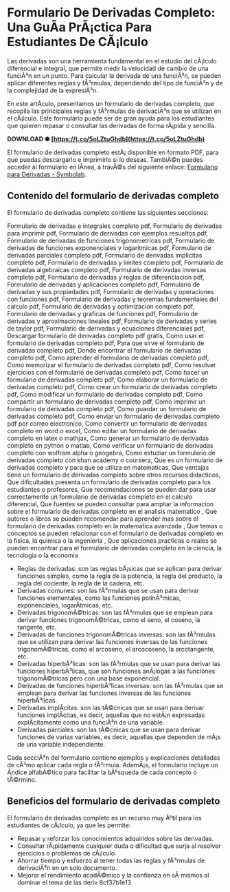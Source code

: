 # Formulario De Derivadas Completo: Una GuÃ­a PrÃ¡ctica Para Estudiantes De CÃ¡lculo
 
Las derivadas son una herramienta fundamental en el estudio del cÃ¡lculo diferencial e integral, que permite medir la velocidad de cambio de una funciÃ³n en un punto. Para calcular la derivada de una funciÃ³n, se pueden aplicar diferentes reglas y fÃ³rmulas, dependiendo del tipo de funciÃ³n y de la complejidad de la expresiÃ³n.
 
En este artÃ­culo, presentamos un formulario de derivadas completo, que recopila las principales reglas y fÃ³rmulas de derivaciÃ³n que se utilizan en el cÃ¡lculo. Este formulario puede ser de gran ayuda para los estudiantes que quieren repasar o consultar las derivadas de forma rÃ¡pida y sencilla.
 
**DOWNLOAD ✺ [https://t.co/5oLZtuGhdb](https://t.co/5oLZtuGhdb)**


 
El formulario de derivadas completo estÃ¡ disponible en formato PDF, para que puedas descargarlo e imprimirlo si lo deseas. TambiÃ©n puedes acceder al formulario en lÃ­nea, a travÃ©s del siguiente enlace: [Formulario para Derivadas - Symbolab](https://es.symbolab.com/cheat-sheets/Derivatives).
 
## Contenido del formulario de derivadas completo
 
El formulario de derivadas completo contiene las siguientes secciones:
 
Formulario de derivadas e integrales completo pdf,  Formulario de derivadas para imprimir pdf,  Formulario de derivadas con ejemplos resueltos pdf,  Formulario de derivadas de funciones trigonometricas pdf,  Formulario de derivadas de funciones exponenciales y logaritmicas pdf,  Formulario de derivadas parciales completo pdf,  Formulario de derivadas implicitas completo pdf,  Formulario de derivadas y limites completo pdf,  Formulario de derivadas algebraicas completo pdf,  Formulario de derivadas inversas completo pdf,  Formulario de derivadas y reglas de diferenciacion pdf,  Formulario de derivadas y aplicaciones completo pdf,  Formulario de derivadas y sus propiedades pdf,  Formulario de derivadas y operaciones con funciones pdf,  Formulario de derivadas y teoremas fundamentales del calculo pdf,  Formulario de derivadas y optimizacion completo pdf,  Formulario de derivadas y graficas de funciones pdf,  Formulario de derivadas y aproximaciones lineales pdf,  Formulario de derivadas y series de taylor pdf,  Formulario de derivadas y ecuaciones diferenciales pdf,  Descargar formulario de derivadas completo pdf gratis,  Como usar el formulario de derivadas completo pdf,  Para que sirve el formulario de derivadas completo pdf,  Donde encontrar el formulario de derivadas completo pdf,  Como aprender el formulario de derivadas completo pdf,  Como memorizar el formulario de derivadas completo pdf,  Como resolver ejercicios con el formulario de derivadas completo pdf,  Como hacer un formulario de derivadas completo pdf,  Como elaborar un formulario de derivadas completo pdf,  Como crear un formulario de derivadas completo pdf,  Como modificar un formulario de derivadas completo pdf,  Como compartir un formulario de derivadas completo pdf,  Como imprimir un formulario de derivadas completo pdf,  Como guardar un formulario de derivadas completo pdf,  Como enviar un formulario de derivadas completo pdf por correo electronico,  Como convertir un formulario de derivadas completo en word o excel,  Como editar un formulario de derivadas completo en latex o mathjax,  Como generar un formulario de derivadas completo en python o matlab,  Como verificar un formulario de derivadas completo con wolfram alpha o geogebra,  Como estudiar un formulario de derivadas completo con khan academy o coursera,  Que es un formulario de derivadas completo y para que se utiliza en matematicas,  Que ventajas tiene un formulario de derivadas completo sobre otros recursos didacticos,  Que dificultades presenta un formulario de derivadas completo para los estudiantes o profesores,  Que recomendaciones se pueden dar para usar correctamente un formulario de derivadas completo en el calculo diferencial,  Que fuentes se pueden consultar para ampliar la informacion sobre el formulario de derivadas completo en el analisis matematico ,  Que autores o libros se pueden recomendar para aprender mas sobre el formulario de derivadas completo en la matematica avanzada ,  Que temas o conceptos se pueden relacionar con el formulario de derivadas completo en la fisica, la quimica o la ingenieria ,  Que aplicaciones practicas o reales se pueden encontrar para el formulario de derivadas completo en la ciencia, la tecnologia o la economia
 
- Reglas de derivadas: son las reglas bÃ¡sicas que se aplican para derivar funciones simples, como la regla de la potencia, la regla del producto, la regla del cociente, la regla de la cadena, etc.
- Derivadas comunes: son las fÃ³rmulas que se usan para derivar funciones elementales, como las funciones polinÃ³micas, exponenciales, logarÃ­tmicas, etc.
- Derivadas trigonomÃ©tricas: son las fÃ³rmulas que se emplean para derivar funciones trigonomÃ©tricas, como el seno, el coseno, la tangente, etc.
- Derivadas de funciones trigonomÃ©tricas inversas: son las fÃ³rmulas que se utilizan para derivar las funciones inversas de las funciones trigonomÃ©tricas, como el arcoseno, el arcocoseno, la arcotangente, etc.
- Derivadas hiperbÃ³licas: son las fÃ³rmulas que se usan para derivar las funciones hiperbÃ³licas, que son funciones anÃ¡logas a las funciones trigonomÃ©tricas pero con una base exponencial.
- Derivadas de funciones hiperbÃ³licas inversas: son las fÃ³rmulas que se emplean para derivar las funciones inversas de las funciones hiperbÃ³licas.
- Derivadas implÃ­citas: son las tÃ©cnicas que se usan para derivar funciones implÃ­citas, es decir, aquellas que no estÃ¡n expresadas explÃ­citamente como una funciÃ³n de una variable.
- Derivadas parciales: son las tÃ©cnicas que se usan para derivar funciones de varias variables, es decir, aquellas que dependen de mÃ¡s de una variable independiente.

Cada secciÃ³n del formulario contiene ejemplos y explicaciones detalladas de cÃ³mo aplicar cada regla o fÃ³rmula. AdemÃ¡s, el formulario incluye un Ã­ndice alfabÃ©tico para facilitar la bÃºsqueda de cada concepto o tÃ©rmino.
 
## Beneficios del formulario de derivadas completo
 
El formulario de derivadas completo es un recurso muy Ãºtil para los estudiantes de cÃ¡lculo, ya que les permite:

- Repasar y reforzar los conocimientos adquiridos sobre las derivadas.
- Consultar rÃ¡pidamente cualquier duda o dificultad que surja al resolver ejercicios o problemas de cÃ¡lculo.
- Ahorrar tiempo y esfuerzo al tener todas las reglas y fÃ³rmulas de derivaciÃ³n en un solo documento.
- Mejorar el rendimiento acadÃ©mico y la confianza en sÃ­ mismos al dominar el tema de las deriv 8cf37b1e13


